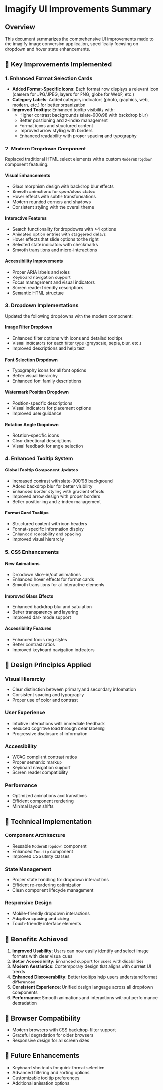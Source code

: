 # Imagify UI Improvements Summary

## Overview
This document summarizes the comprehensive UI improvements made to the Imagify image conversion application, specifically focusing on dropdown and hover state enhancements.

## 🎯 Key Improvements Implemented

### 1. **Enhanced Format Selection Cards**
- **Added Format-Specific Icons**: Each format now displays a relevant icon (camera for JPG/JPEG, layers for PNG, globe for WebP, etc.)
- **Category Labels**: Added category indicators (photo, graphics, web, modern, etc.) for better organization
- **Improved Tooltips**: Enhanced tooltip visibility with:
  - Higher contrast backgrounds (slate-900/98 with backdrop blur)
  - Better positioning and z-index management
  - Format icons and structured content
  - Improved arrow styling with borders
  - Enhanced readability with proper spacing and typography

### 2. **Modern Dropdown Component**
Replaced traditional HTML select elements with a custom `ModernDropdown` component featuring:

#### **Visual Enhancements**
- Glass morphism design with backdrop blur effects
- Smooth animations for open/close states
- Hover effects with subtle transformations
- Modern rounded corners and shadows
- Consistent styling with the overall theme

#### **Interactive Features**
- Search functionality for dropdowns with >4 options
- Animated option entries with staggered delays
- Hover effects that slide options to the right
- Selected state indicators with checkmarks
- Smooth transitions and micro-interactions

#### **Accessibility Improvements**
- Proper ARIA labels and roles
- Keyboard navigation support
- Focus management and visual indicators
- Screen reader friendly descriptions
- Semantic HTML structure

### 3. **Dropdown Implementations**
Updated the following dropdowns with the modern component:

#### **Image Filter Dropdown**
- Enhanced filter options with icons and detailed tooltips
- Visual indicators for each filter type (grayscale, sepia, blur, etc.)
- Improved descriptions and help text

#### **Font Selection Dropdown**
- Typography icons for all font options
- Better visual hierarchy
- Enhanced font family descriptions

#### **Watermark Position Dropdown**
- Position-specific descriptions
- Visual indicators for placement options
- Improved user guidance

#### **Rotation Angle Dropdown**
- Rotation-specific icons
- Clear directional descriptions
- Visual feedback for angle selection

### 4. **Enhanced Tooltip System**
#### **Global Tooltip Component Updates**
- Increased contrast with slate-900/98 background
- Added backdrop blur for better visibility
- Enhanced border styling with gradient effects
- Improved arrow design with proper borders
- Better positioning and z-index management

#### **Format Card Tooltips**
- Structured content with icon headers
- Format-specific information display
- Enhanced readability and spacing
- Improved visual hierarchy

### 5. **CSS Enhancements**
#### **New Animations**
- Dropdown slide-in/out animations
- Enhanced hover effects for format cards
- Smooth transitions for all interactive elements

#### **Improved Glass Effects**
- Enhanced backdrop blur and saturation
- Better transparency and layering
- Improved dark mode support

#### **Accessibility Features**
- Enhanced focus ring styles
- Better contrast ratios
- Improved keyboard navigation indicators

## 🎨 Design Principles Applied

### **Visual Hierarchy**
- Clear distinction between primary and secondary information
- Consistent spacing and typography
- Proper use of color and contrast

### **User Experience**
- Intuitive interactions with immediate feedback
- Reduced cognitive load through clear labeling
- Progressive disclosure of information

### **Accessibility**
- WCAG compliant contrast ratios
- Proper semantic markup
- Keyboard navigation support
- Screen reader compatibility

### **Performance**
- Optimized animations and transitions
- Efficient component rendering
- Minimal layout shifts

## 🔧 Technical Implementation

### **Component Architecture**
- Reusable `ModernDropdown` component
- Enhanced `Tooltip` component
- Improved CSS utility classes

### **State Management**
- Proper state handling for dropdown interactions
- Efficient re-rendering optimization
- Clean component lifecycle management

### **Responsive Design**
- Mobile-friendly dropdown interactions
- Adaptive spacing and sizing
- Touch-friendly interface elements

## 🚀 Benefits Achieved

1. **Improved Usability**: Users can now easily identify and select image formats with clear visual cues
2. **Better Accessibility**: Enhanced support for users with disabilities
3. **Modern Aesthetics**: Contemporary design that aligns with current UI trends
4. **Enhanced Discoverability**: Better tooltips help users understand format differences
5. **Consistent Experience**: Unified design language across all dropdown components
6. **Performance**: Smooth animations and interactions without performance degradation

## 📱 Browser Compatibility
- Modern browsers with CSS backdrop-filter support
- Graceful degradation for older browsers
- Responsive design for all screen sizes

## 🎯 Future Enhancements
- Keyboard shortcuts for quick format selection
- Advanced filtering and sorting options
- Customizable tooltip preferences
- Additional animation options
